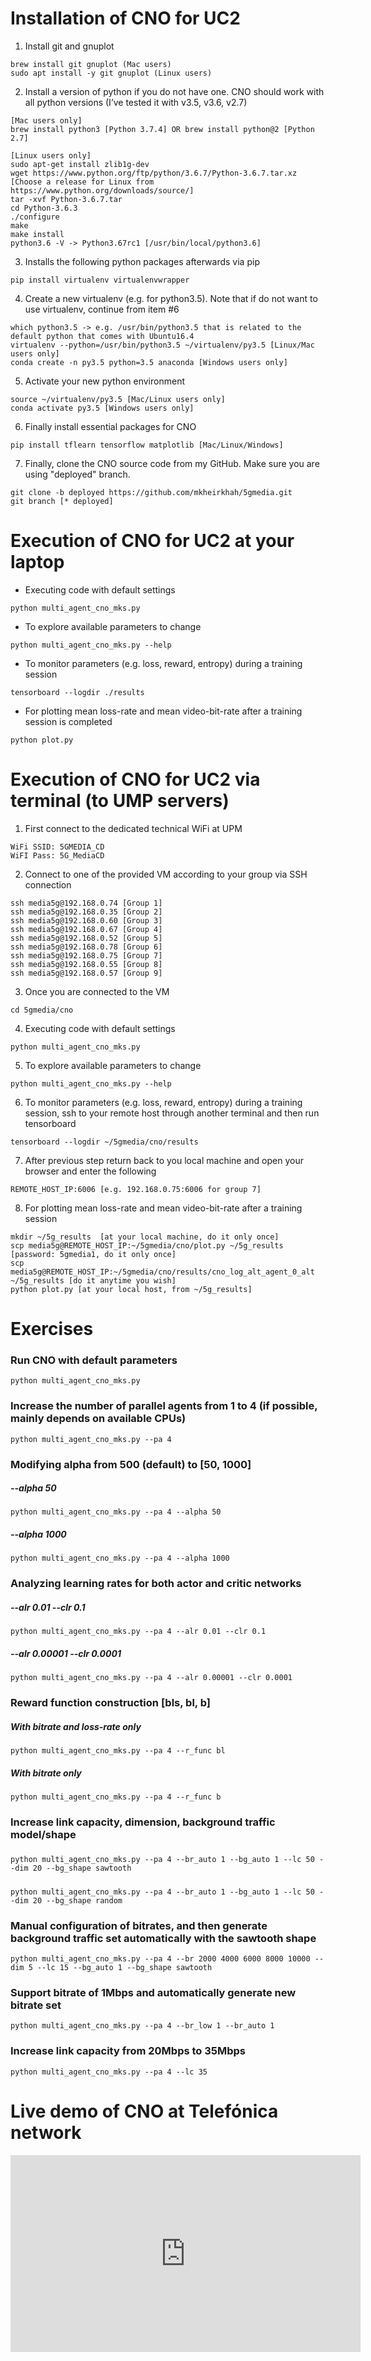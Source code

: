 # Installation of CNO for UC2

1. Install git and gnuplot

```
brew install git gnuplot (Mac users)
sudo apt install -y git gnuplot (Linux users)
```

2. Install a version of python if you do not have one. CNO should work
   with all python versions (I’ve tested it with v3.5, v3.6, v2.7)
   
```
[Mac users only]
brew install python3 [Python 3.7.4] OR brew install python@2 [Python 2.7]

[Linux users only]
sudo apt-get install zlib1g-dev
wget https://www.python.org/ftp/python/3.6.7/Python-3.6.7.tar.xz [Choose a release for Linux from https://www.python.org/downloads/source/]
tar -xvf Python-3.6.7.tar
cd Python-3.6.3
./configure
make
make install
python3.6 -V -> Python3.67rc1 [/usr/bin/local/python3.6]
```

3. Installs the following python packages afterwards via pip

``` 
pip install virtualenv virtualenvwrapper
```

4. Create a new virtualenv (e.g. for python3.5). Note that if do not
   want to use virtualenv, continue from item #6

``` 
which python3.5 -> e.g. /usr/bin/python3.5 that is related to the default python that comes with Ubuntu16.4
virtualenv --python=/usr/bin/python3.5 ~/virtualenv/py3.5 [Linux/Mac users only]
conda create -n py3.5 python=3.5 anaconda [Windows users only]
``` 

5. Activate your new python environment

``` 
source ~/virtualenv/py3.5 [Mac/Linux users only]
conda activate py3.5 [Windows users only]
``` 

6. Finally install essential packages for CNO

``` 
pip install tflearn tensorflow matplotlib [Mac/Linux/Windows]
```

7. Finally, clone the CNO source code from my GitHub. Make sure you
   are using "deployed" branch.

```
git clone -b deployed https://github.com/mkheirkhah/5gmedia.git
git branch [* deployed]
```


# Execution of CNO for UC2 at your laptop

* Executing code with default settings

``` 
python multi_agent_cno_mks.py
```

* To explore available parameters to change

``` 
python multi_agent_cno_mks.py --help
```

* To monitor parameters (e.g. loss, reward, entropy) during a training
session

```
tensorboard --logdir ./results
```

* For plotting mean loss-rate and mean video-bit-rate after a training
session is completed

```
python plot.py
```

# Execution of CNO for UC2 via terminal (to UMP servers)

1. First connect to the dedicated technical WiFi at UPM

``` 
WiFi SSID: 5GMEDIA_CD
WiFI Pass: 5G_MediaCD
```

2. Connect to one of the provided VM according to your group via SSH
   connection

``` 
ssh media5g@192.168.0.74 [Group 1]
ssh media5g@192.168.0.35 [Group 2]
ssh media5g@192.168.0.60 [Group 3]
ssh media5g@192.168.0.67 [Group 4]
ssh media5g@192.168.0.52 [Group 5]
ssh media5g@192.168.0.78 [Group 6]
ssh media5g@192.168.0.75 [Group 7]
ssh media5g@192.168.0.55 [Group 8]
ssh media5g@192.168.0.57 [Group 9]
```

3. Once you are connected to the VM

```
cd 5gmedia/cno
```

4. Executing code with default settings

``` 
python multi_agent_cno_mks.py
```

5. To explore available parameters to change

``` 
python multi_agent_cno_mks.py --help
```

6. To monitor parameters (e.g. loss, reward, entropy) during a
training session, ssh to your remote host through another terminal and
then run tensorboard

```
tensorboard --logdir ~/5gmedia/cno/results
```

7. After previous step return back to you local machine and open your
   browser and enter the following

``` 
REMOTE_HOST_IP:6006 [e.g. 192.168.0.75:6006 for group 7]
```

8. For plotting mean loss-rate and mean video-bit-rate after a
training session

```
mkdir ~/5g_results  [at your local machine, do it only once]
scp media5g@REMOTE_HOST_IP:~/5gmedia/cno/plot.py ~/5g_results [password: 5gmedia1, do it only once]
scp media5g@REMOTE_HOST_IP:~/5gmedia/cno/results/cno_log_alt_agent_0_alt ~/5g_results [do it anytime you wish]
python plot.py [at your local host, from ~/5g_results]
```

# Exercises

### Run CNO with default parameters

``` 1c-enterprise
python multi_agent_cno_mks.py 
```

### Increase the number of parallel agents from 1 to 4 (if possible, mainly depends on available CPUs)

``` 1c-enterprise
python multi_agent_cno_mks.py --pa 4
```

### Modifying alpha from 500 (default) to [50, 1000]

##### --alpha 50
``` 1c-enterprise
python multi_agent_cno_mks.py --pa 4 --alpha 50
```

##### --alpha 1000

``` 1c-enterprise
python multi_agent_cno_mks.py --pa 4 --alpha 1000
```

### Analyzing learning rates for both actor and critic networks

##### --alr 0.01 --clr 0.1

``` 1c-enterprise
python multi_agent_cno_mks.py --pa 4 --alr 0.01 --clr 0.1
```

##### --alr 0.00001 --clr 0.0001

``` 1c-enterprise
python multi_agent_cno_mks.py --pa 4 --alr 0.00001 --clr 0.0001
```

### Reward function construction [bls, bl, b]

##### With bitrate and loss-rate only

``` 1c-enterprise
python multi_agent_cno_mks.py --pa 4 --r_func bl 
```

##### With bitrate only

``` 1c-enterprise
python multi_agent_cno_mks.py --pa 4 --r_func b
```

### Increase link capacity, dimension, background traffic model/shape

##### 
``` 1c-enterprise
python multi_agent_cno_mks.py --pa 4 --br_auto 1 --bg_auto 1 --lc 50 --dim 20 --bg_shape sawtooth
```

##### 

``` 1c-enterprise
python multi_agent_cno_mks.py --pa 4 --br_auto 1 --bg_auto 1 --lc 50 --dim 20 --bg_shape random
```

### Manual configuration of bitrates, and then generate background traffic set automatically with the sawtooth shape

``` 1c-enterprise
python multi_agent_cno_mks.py --pa 4 --br 2000 4000 6000 8000 10000 --dim 5 --lc 15 --bg_auto 1 --bg_shape sawtooth
```

### Support bitrate of 1Mbps and automatically generate new bitrate set

``` 1c-enterprise
python multi_agent_cno_mks.py --pa 4 --br_low 1 --br_auto 1
```

### Increase link capacity from 20Mbps to 35Mbps

``` 1c-enterprise
python multi_agent_cno_mks.py --pa 4 --lc 35
```


# Live demo of CNO at Telefónica network

<iframe width="560" height="315" src="https://www.youtube.com/embed/2BToKr4jVAI" frameborder="0" allow="accelerometer; autoplay; encrypted-media; gyroscope; picture-in-picture" allowfullscreen></iframe>





<!-- Make sure actual video files are stored in
`video_server/video[1-6]`, then run --> <!-- ``` --> <!-- python
get_video_sizes --> <!-- ``` -->

<!-- Put training data in `sim/cooked_traces` and testing data in `sim/cooked_test_traces` (need to create folders). The trace format for simulation is `[time_stamp (sec), throughput (Mbit/sec)]`. Sample training/testing data we used can be downloaded separately from `train_sim_traces` and `test_sim_traces` in https://www.dropbox.com/sh/ss0zs1lc4cklu3u/AAB-8WC3cHD4PTtYT0E4M19Ja?dl=0. More details of data preparation can be found in `traces/`. -->

<!-- To train a model, run  -->
<!-- ``` -->
<!-- python multi_agent.py -->
<!-- ``` -->

<!-- As reported by the A3C paper (http://proceedings.mlr.press/v48/mniha16.pdf) and a faithful implementation (https://openreview.net/pdf?id=Hk3mPK5gg), we also found the exploration factor in the actor network quite crucial for achieving good performance. A general strategy to train our system is to first set `ENTROPY_WEIGHT` in `a3c.py` to be a large value (in the scale of 1 to 5) in the beginning, then gradually reduce the value to `0.1` (after at least 100,000 iterations).  -->


<!-- The training process can be monitored in `sim/results/log_test` (validation) and `sim/results/log_central` (training). Tensorboard (https://www.tensorflow.org/get_started/summaries_and_tensorboard) is also used to visualize the training process, which can be invoked by running -->
<!-- ``` -->
<!-- python -m tensorflow.tensorboard --logdir=./results/ -->
<!-- ``` -->
<!-- where the plot can be viewed at `localhost:6006` from a browser.  -->

<!-- Trained model will be saved in `sim/results/`. We provided a sample pretrained model with linear QoE as the reward signal. It can be loaded by setting `NN_MODEL = './results/pretrain_linear_reward.ckpt'` in `multi_agent.py`. -->

